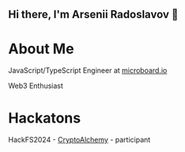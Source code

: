 ## Hi there, I'm Arsenii Radoslavov 👋

# About Me
JavaScript/TypeScript Engineer at [microboard.io](https://github.com/hyperboard/)

Web3 Enthusiast

# Hackatons
HackFS2024 - [CryptoAlchemy](https://github.com/rogovenko/CryptoAlchemy) - participant

<!--
**susemaa/susemaa** is a ✨ _special_ ✨ repository because its `README.md` (this file) appears on your GitHub profile.

Here are some ideas to get you started:

- 🔭 I’m currently working on ...
- 🌱 I’m currently learning ...
- 👯 I’m looking to collaborate on ...
- 🤔 I’m looking for help with ...
- 💬 Ask me about ...
- 📫 How to reach me: ...
- 😄 Pronouns: ...
- ⚡ Fun fact: ...
-->
